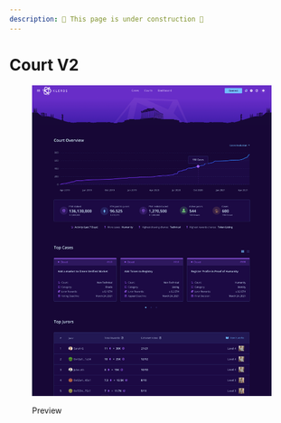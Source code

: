 ```yaml
---
description: 🚧 This page is under construction 🚧
---
```


# Court V2

<div data-full-width="true">

<figure><img src="../.gitbook/assets/image (1) (4).png" alt=""><figcaption><p>Preview</p></figcaption></figure>

</div>
